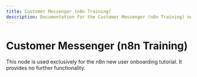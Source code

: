 ```yaml
---
title: Customer Messenger (n8n Training)
description: Documentation for the Customer Messenger (n8n Training) node in n8n, a workflow automation platform. Includes details of operations and configuration, and links to examples and credentials information.
---
```


# Customer Messenger (n8n Training)

This node is used exclusively for the n8n new user onboarding tutorial. It provides no further functionality.

